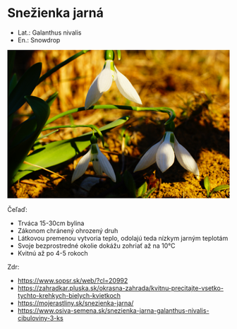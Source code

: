 # Snežienka jarná
- Lat.: Galanthus nivalis
- En.: Snowdrop

![Snežienka jarná](./snowdrop.jpg "Snežienka jarná")

Čeľaď: 

- Trváca 15-30cm bylina
- Zákonom chránený ohrozený druh
- Látkovou premenou vytvoria teplo, odolajú teda nízkym jarným teplotám
- Svoje bezprostredné okolie dokážu zohriať až na 10°C
- Kvitnú až po 4-5 rokoch

Zdr:
- https://www.sopsr.sk/web/?cl=20992
- https://zahradkar.pluska.sk/okrasna-zahrada/kvitnu-precitajte-vsetko-tychto-krehkych-bielych-kvietkoch
- https://mojerastliny.sk/snezienka-jarna/
- https://www.osiva-semena.sk/snezienka-jarna-galanthus-nivalis-cibuloviny-3-ks